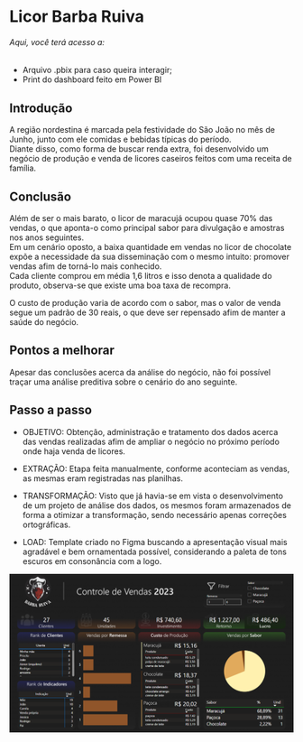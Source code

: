 # Licor Barba Ruiva

###### Aqui, você terá acesso a:
- Arquivo .pbix para caso queira interagir;
- Print do dashboard feito em Power BI

## Introdução
A região nordestina é marcada pela festividade do São João no mês de Junho, junto com ele comidas e bebidas típicas do período.  
Diante disso, como forma de buscar renda extra, foi desenvolvido um negócio de produção e venda de licores caseiros feitos com uma receita de família.

## Conclusão
Além de ser o mais barato, o licor de maracujá ocupou quase 70% das vendas, o que aponta-o como principal sabor para divulgação e amostras nos anos seguintes.  
Em um cenário oposto, a baixa quantidade em vendas no licor de chocolate expõe a necessidade da sua disseminação com o mesmo intuito: promover vendas afim de torná-lo mais conhecido.  
Cada cliente comprou em média 1,6 litros e isso denota a qualidade do produto, observa-se que existe uma boa taxa de recompra.

O custo de produção varia de acordo com o sabor, mas o valor de venda segue um padrão de 30 reais, o que deve ser repensado afim de manter a saúde do negócio.

## Pontos a melhorar
Apesar das conclusões acerca da análise do negócio, não foi possível traçar uma análise preditiva sobre o cenário do ano seguinte.

## Passo a passo
- OBJETIVO: Obtenção, administração e tratamento dos dados acerca das vendas realizadas afim de ampliar o negócio no próximo período onde haja venda de licores.

- EXTRAÇÃO: Etapa feita manualmente, conforme aconteciam as vendas, as mesmas eram registradas nas planilhas.
- TRANSFORMAÇÃO: Visto que já havia-se em vista o desenvolvimento de um projeto de análise dos dados, os mesmos foram armazenados de forma a otimizar a transformação, sendo necessário apenas correções ortográficas.
- LOAD: Template criado no Figma buscando a apresentação visual mais agradável e bem ornamentada possível, considerando a paleta de tons escuros em consonância com a logo.

![Aqui um print do dashboard](https://github.com/BitencourtVitor/Licor_Barba_Ruiva/blob/main/print_dashboard.png)
